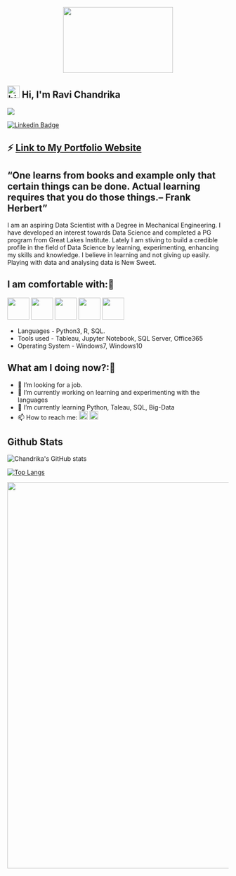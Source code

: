 <!--
**RAVI-CHANDRIKA-05/RAVI-CHANDRIKA-05** is a ✨ _special_ ✨ repository because its `README.md` (this file) appears on your GitHub profile.

Here are some ideas to get you started:

- 🔭 I’m currently working on ...
- 🌱 I’m currently learning ...
- 👯 I’m looking to collaborate on ...
- 🤔 I’m looking for help with ...
- 💬 Ask me about ...
- 📫 How to reach me: ...
- 😄 Pronouns: ...
- ⚡ Fun fact: ...
-->

<p align="center">
 <img src="https://user-images.githubusercontent.com/51845833/148201968-d02ec9c1-d6af-4889-9baf-5c3a20c8385e.gif" height="150" width="250">
</p> 

##  <img src="https://user-images.githubusercontent.com/1303154/88677602-1635ba80-d120-11ea-84d8-d263ba5fc3c0.gif" width="28px" alt="hi"> Hi, I'm Ravi Chandrika

![](https://komarev.com/ghpvc/?username=your-github-RAVI-CHANDRIKA-05&color=green)

[![Linkedin Badge](https://img.shields.io/badge/linkedin-%230077B5.svg?&style=for-the-badge&logo=linkedin&logoColor=white)](https://www.linkedin.com/in/ravi-chandrika/)

## ⚡ [Link to My Portfolio Website](https://ravi-chandrika-05.github.io/)

## “One learns from books and example only that certain things can be done. Actual learning requires that you do those things.– Frank Herbert” 

I am an aspiring Data Scientist with a Degree in Mechanical Engineering. I have developed an interest towards Data Science and completed a PG program from Great Lakes Institute. Lately I am stiving to build a credible profile in the field of Data Science by learning, experimenting, enhancing my skills and knowledge.
I believe in learning and not giving up easily. Playing with data and analysing data is New Sweet.

## I am comfortable with::rainbow:
<code><img height="50" src="https://www.vectorlogo.zone/logos/python/python-ar21.svg"></code>
<code><img height="50" src="https://github.com/AwesomeLogos/logomono/blob/gh-pages/logos/tableau-software.svg"></code>
<code><img height="50" src="https://www.svgrepo.com/show/303229/microsoft-sql-server-logo.svg"></code>
<code><img height="50" src="https://www.vectorlogo.zone/logos/github/github-ar21.svg"></code>
<code><img height="50" src="https://www.vectorlogo.zone/logos/jupyter/jupyter-ar21.svg"></code>

- Languages - Python3, R, SQL.
- Tools used - Tableau, Jupyter Notebook, SQL Server,  Office365
- Operating System - Windows7, Windows10

## What am I doing now?::rocket:
- 🤔 I’m looking for a job.
- 🔭 I’m currently working on learning and experimenting with the languages
- 🌱 I’m currently learning Python, Taleau, SQL, Big-Data
- 📫 How to reach me: [<img src="https://github.com/TheDudeThatCode/TheDudeThatCode/blob/master/Assets/Linkedin.svg" alt="Linkedin Logo" height="20">](https://www.linkedin.com/in/ravi-chandrika/) [<img src="https://github.com/TheDudeThatCode/TheDudeThatCode/blob/master/Assets/Gmail.svg" alt="Gmail logo" height="20">](mailto:chandz.5990@gmail.com)

## Github Stats
![Chandrika's GitHub stats](https://github-readme-stats.vercel.app/api?username=RAVI-CHANDRIKA-05&show_icons=true&theme=radical)
 
[![Top Langs](https://github-readme-stats.vercel.app/api/top-langs/?username=RAVI-CHANDRIKA-05&layout=compact)](https://github.com/RAVI-CHANDRIKA-05/github-readme-stats)

<p align="center">
 <img src="https://user-images.githubusercontent.com/51845833/148200199-b01fae1a-2645-4441-93ca-0c88aa85e650.jpg" width="880">
</p> 

